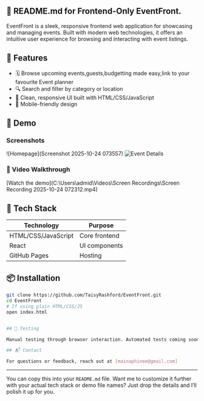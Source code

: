 ## 📘 README.md for Frontend-Only EventFront.

EventFront is a sleek, responsive frontend web application for showcasing and managing events. Built with modern web technologies, it offers an intuitive user experience for browsing and interacting with event listings.

## 🚀 Features

- 🗓️ Browse upcoming events,guests,budgetting made easy,link to your favourite Event planner
- 🔍 Search and filter by category or location
- 🎨 Clean, responsive UI built with HTML/CSS/JavaScript 
- 📱 Mobile-friendly design

## 📸 Demo

### Screenshots
![Homepage](Screenshot 2025-10-24 073557)
![Event Details]("C:\Users\admid\Desktop\EventFront")

### 🎥 Video Walkthrough
[Watch the demo](C:\Users\admid\Videos\Screen Recordings\Screen Recording 2025-10-24 072312.mp4)

## 🧰 Tech Stack

| Technology | Purpose |
|------------|---------|
| HTML/CSS/JavaScript | Core frontend |
| React  | UI components |
| GitHub Pages | Hosting |

## 📦 Installation

```bash
git clone https://github.com/TaisyRashford/EventFront.git
cd EventFront
# If using plain HTML/CSS/JS
open index.html


## 🧪 Testing

Manual testing through browser interaction. Automated tests coming soon!

## 📬 Contact

For questions or feedback, reach out at [mainaphinee@gmail.com]
```

---

You can copy this into your `README.md` file. Want me to customize it further with your actual tech stack or demo file names? Just drop the details and I’ll polish it up for you.
